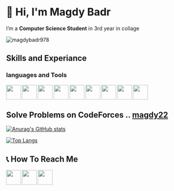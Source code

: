 
<!-- name and who i am start -->
# 👋 Hi, I'm Magdy Badr
I’m a **Computer Science Student** in 3rd year in collage
<!-- name and who i am end -->

<p align="left"> <img src="https://komarev.com/ghpvc/?username=magdybadr978&label=Profile%20views&color=0e75b6&style=flat" alt="magdybadr978" /> </p>


## Skills and Experiance

### languages and Tools
<img src="https://cdn-icons-png.flaticon.com/512/5968/5968350.png" width="40" align="left"> <!-- python -->
<img src="https://cdn-icons-png.flaticon.com/512/5968/5968282.png" width="40" align="left"> <!-- java -->
<img src="https://cdn-icons-png.flaticon.com/512/6132/6132222.png" width="40" align="left"> <!-- C++ -->
<img src="https://git-scm.com/images/logos/downloads/Git-Icon-1788C.png" width="40" align="left"> <!-- Git -->
<img src="https://cdn-icons-png.flaticon.com/512/1051/1051326.png" width="40" align="left"> <!-- Github -->
<img src="https://seeklogo.com/images/J/javascript-js-logo-2949701702-seeklogo.com.png" width="40"> <!-- JS -->
<img src="https://cdn-icons-png.flaticon.com/512/919/919825.png" width="40" align="left"> <!-- Node.js -->
<img src="https://cdn-icons-png.flaticon.com/512/919/919851.png" width="40" align="left"> <!-- Express.js -->
<img src="https://cdn-icons-png.flaticon.com/512/1199/1199128.png" width="40" align="left"> <!-- MySQL -->


## Solve Problems on **CodeForces** .. [magdy22](https://codeforces.com/profile/magdy22)

[![Anurag's GitHub stats](https://github-readme-stats.vercel.app/api?username=magdybadr978&show_icons=true&hide=issues,contribs)](https://github.com/anuraghazra/github-readme-stats)

[![Top Langs](https://github-readme-stats.vercel.app/api/top-langs/?username=magdybadr978)](https://github.com/anuraghazra/github-readme-stats)

## 📞 How To Reach Me
<a href="https://www.linkedin.com/in/magdy-badr-b876731b9?lipi=urn%3Ali%3Apage%3Ad_flagship3_profile_view_base_contact_details%3BY%2BiAMpKrQu2pjTKuZLizOw%3D%3D" target="_blank"><img src="https://cdn.worldvectorlogo.com/logos/linkedin-icon-2.svg" width="40" align="left"/></a>

<a href="mailto:magdibadr2002@gmail.com" target="_blank">
  <img src="https://cdn.worldvectorlogo.com/logos/gmail-icon.svg" width="40" align="left" />
</a>

<a href="https://www.facebook.com/magdy.badr.798" target="_blank">
  <img src="https://cdn.worldvectorlogo.com/logos/facebook-icon.svg" width="40" align="left" />
</a>




